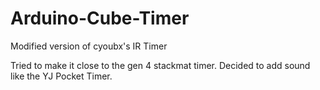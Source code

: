 # Arduino-Cube-Timer
Modified version of cyoubx's IR Timer 

Tried to make it close to the gen 4 stackmat timer. Decided to add sound like the YJ Pocket Timer.
